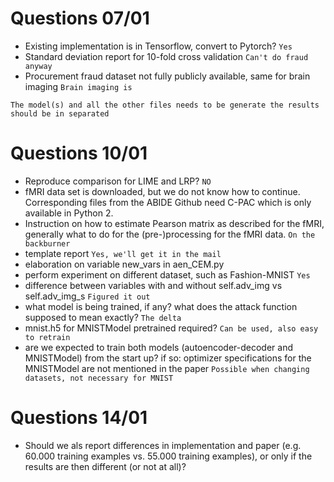 # Questions 07/01
- Existing implementation is in Tensorflow, convert to Pytorch? `Yes`
- Standard deviation report for 10-fold cross validation `Can't do fraud anyway`
- Procurement fraud dataset not fully publicly available, same for brain imaging `Brain imaging is`

`The model(s) and all the other files needs to be generate the
results should be in separated`

# Questions 10/01
- Reproduce comparison for LIME and LRP? `NO`
- fMRI data set is downloaded, but we do not know how to continue. Corresponding files from the ABIDE Github need C-PAC which is only available in Python 2. 
- Instruction on how to estimate Pearson matrix as described for the fMRI, generally what to do for the (pre-)processing for the fMRI data. `On the backburner`
- template report `Yes, we'll get it in the mail`
- elaboration on variable new_vars in aen_CEM.py
- perform experiment on different dataset, such as Fashion-MNIST `Yes`
- difference between variables with and without self.adv_img vs self.adv_img_s `Figured it out`
- what model is being trained, if any? what does the attack function supposed to mean exactly? `The delta`
- mnist.h5 for MNISTModel pretrained required? `Can be used, also easy to retrain`
- are we expected to train both models (autoencoder-decoder and MNISTModel) from the start up? if so: optimizer specifications for the MNISTModel are not mentioned in the paper `Possible when changing datasets, not necessary for MNIST`

# Questions 14/01
- Should we als report differences in implementation and paper (e.g. 60.000 training examples vs. 55.000 training examples), or only if the results are then different (or not at all)?
